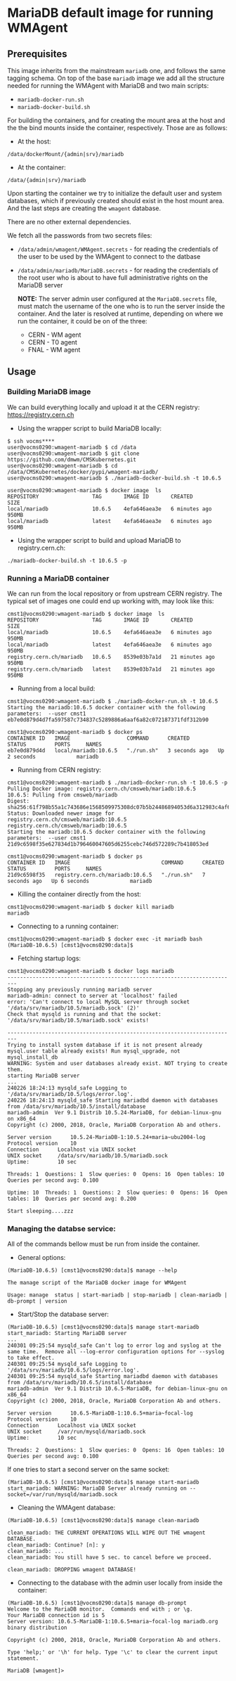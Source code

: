 # MariaDB default image for running WMAgent

## Prerequisites

This image inherits from the mainstream `mariadb` one, and follows the same
tagging schema. On top of the base `mariadb` image we add all the structure
needed for running the WMAgent with MariaDB and two main scripts:

* `mariadb-docker-run.sh`
* `mariadb-docker-build.sh`

For building the containers, and for creating the mount area at the host and the
the bind mounts inside the container, respectively. Those are as follows:

* At the host:
```
/data/dockerMount/{admin|srv}/mariadb
```
* At the container:

```
/data/{admin|srv}/mariadb
```

Upon starting the container we try to initialize the default user and system
databases, which if previously created should exist in the host mount area. And
the last steps are creating the `wmagent` database.

There are no other external dependencies.

We fetch all the passwords from two secrets files:

* `/data/admin/wmagent/WMAgent.secrets` - for reading the credentials of the
  user to be used by the WMAgent to connect to the datbase
* `/data/admin/mariadb/MariaDB.secrets` - for reading the credentials of the
  root user who is about to have full administrative rights on the MariaDB server

  **NOTE:** The server admin user configured at the `MariaDB.secrets` file,
    must match the username of the one who is to run the server inside the
    container. And the later is resolved at runtime, depending on where we
    run the container, it could be on of the three:
   * CERN - WM agent
   * CERN - T0 agent
   * FNAL - WM agent

## Usage

### Building MariaDB image

We can build everything locally and upload it at the CERN registry: https://registry.cern.ch

* Using the wrapper script to build MariaDB locally:
```
$ ssh vocms****
user@vocms0290:wmagent-mariadb $ cd /data
user@vocms0290:wmagent-mariadb $ git clone https://github.com/dmwm/CMSKubernetes.git
user@vocms0290:wmagent-mariadb $ cd /data/CMSKubernetes/docker/pypi/wmagent-mariadb/
user@vocms0290:wmagent-mariadb $ ./mariadb-docker-build.sh -t 10.6.5

user@vocms0290:wmagent-mariadb $ docker image  ls
REPOSITORY                 TAG       IMAGE ID       CREATED          SIZE
local/mariadb              10.6.5    4efa646aea3e   6 minutes ago    950MB
local/mariadb              latest    4efa646aea3e   6 minutes ago    950MB
```
* Using the wrapper script to build and upload MariaDB to registry.cern.ch:
```
./mariadb-docker-build.sh -t 10.6.5 -p
```

### Running a MariaDB container

We can run from the local repository or from upstream CERN registry. The typical
set of images one could end up working with, may look like this:

```
cmst1@vocms0290:wmagent-mariadb $ docker image  ls
REPOSITORY                 TAG       IMAGE ID       CREATED          SIZE
local/mariadb              10.6.5    4efa646aea3e   6 minutes ago    950MB
local/mariadb              latest    4efa646aea3e   6 minutes ago    950MB
registry.cern.ch/mariadb   10.6.5    8539e03b7a1d   21 minutes ago   950MB
registry.cern.ch/mariadb   latest    8539e03b7a1d   21 minutes ago   950MB
```

* Running from a local build:

```
cmst1@vocms0290:wmagent-mariadb $ ./mariadb-docker-run.sh -t 10.6.5
Starting the mariadb:10.6.5 docker container with the following parameters:  --user cmst1
eb7e0d879d4d7fa597587c734837c5289886a6aaf6a82c072187371fdf312b90

cmst1@vocms0290:wmagent-mariadb $ docker ps
CONTAINER ID   IMAGE                  COMMAND      CREATED         STATUS         PORTS     NAMES
eb7e0d879d4d   local/mariadb:10.6.5   "./run.sh"   3 seconds ago   Up 2 seconds             mariadb
```

* Running from CERN registry:
```
cmst1@vocms0290:wmagent-mariadb $ ./mariadb-docker-run.sh -t 10.6.5 -p
Pulling Docker image: registry.cern.ch/cmsweb/mariadb:10.6.5
10.6.5: Pulling from cmsweb/mariadb
Digest: sha256:61f798b55a1c743686e1568509975308dc07b5b24486894053d6a312983c4af6
Status: Downloaded newer image for registry.cern.ch/cmsweb/mariadb:10.6.5
registry.cern.ch/cmsweb/mariadb:10.6.5
Starting the mariadb:10.6.5 docker container with the following parameters:  --user cmst1
21d9c6598f35e627834d1b796460047605d6255cebc746d572289c7b418053ed

cmst1@vocms0290:wmagent-mariadb $ docker ps
CONTAINER ID   IMAGE                             COMMAND      CREATED         STATUS         PORTS     NAMES
21d9c6598f35   registry.cern.ch/mariadb:10.6.5   "./run.sh"   7 seconds ago   Up 6 seconds             mariadb

```

* Killing the container directly from the host:
```
cmst1@vocms0290:wmagent-mariadb $ docker kill mariadb
mariadb

```

* Connecting to a running container:
```
cmst1@vocms0290:wmagent-mariadb $ docker exec -it mariadb bash
(MariaDB-10.6.5) [cmst1@vocms0290:data]$

```

* Fetching startup logs:
```
cmst1@vocms0290:wmagent-mariadb $ docker logs mariadb
-------------------------------------------------------------------------
Stopping any previously running mariadb server
mariadb-admin: connect to server at 'localhost' failed
error: 'Can't connect to local MySQL server through socket '/data/srv/mariadb/10.5/mariadb.sock' (2)'
Check that mysqld is running and that the socket: '/data/srv/mariadb/10.5/mariadb.sock' exists!

-------------------------------------------------------------------------
Trying to install system database if it is not present already
mysql.user table already exists! Run mysql_upgrade, not mysql_install_db
WARNING: System and user databases already exist. NOT trying to create them.
starting MariaDB server
...
240226 18:24:13 mysqld_safe Logging to '/data/srv/mariadb/10.5/logs/error.log'.
240226 18:24:13 mysqld_safe Starting mariadbd daemon with databases from /data/srv/mariadb/10.5/install/database
mariadb-admin  Ver 9.1 Distrib 10.5.24-MariaDB, for debian-linux-gnu on x86_64
Copyright (c) 2000, 2018, Oracle, MariaDB Corporation Ab and others.

Server version		10.5.24-MariaDB-1:10.5.24+maria~ubu2004-log
Protocol version	10
Connection		Localhost via UNIX socket
UNIX socket		/data/srv/mariadb/10.5/mariadb.sock
Uptime:			10 sec

Threads: 1  Questions: 1  Slow queries: 0  Opens: 16  Open tables: 10  Queries per second avg: 0.100

Uptime: 10  Threads: 1  Questions: 2  Slow queries: 0  Opens: 16  Open tables: 10  Queries per second avg: 0.200

Start sleeping....zzz
```

### Managing the databse service:

All of the commands bellow must be run from inside the container.

* General options:
```
(MariaDB-10.6.5) [cmst1@vocms0290:data]$ manage --help

The manage script of the MariaDB docker image for WMAgent

Usage: manage  status | start-mariadb | stop-mariadb | clean-mariadb | db-prompt | version

```

* Start/Stop the database server:
```
(MariaDB-10.6.5) [cmst1@vocms0290:data]$ manage start-mariadb
start_mariadb: Starting MariaDB server
...
240301 09:25:54 mysqld_safe Can't log to error log and syslog at the same time.  Remove all --log-error configuration options for --syslog to take effect.
240301 09:25:54 mysqld_safe Logging to '/data/srv/mariadb/10.6.5/logs/error.log'.
240301 09:25:54 mysqld_safe Starting mariadbd daemon with databases from /data/srv/mariadb/10.6.5/install/database
mariadb-admin  Ver 9.1 Distrib 10.6.5-MariaDB, for debian-linux-gnu on x86_64
Copyright (c) 2000, 2018, Oracle, MariaDB Corporation Ab and others.

Server version		10.6.5-MariaDB-1:10.6.5+maria~focal-log
Protocol version	10
Connection		Localhost via UNIX socket
UNIX socket		/var/run/mysqld/mariadb.sock
Uptime:			10 sec

Threads: 2  Questions: 1  Slow queries: 0  Opens: 16  Open tables: 10  Queries per second avg: 0.100

```
If one tries to start a second server on the same socket:
```
(MariaDB-10.6.5) [cmst1@vocms0290:data]$ manage start-mariadb
start_mariadb: WARNING: MariaDB Server already running on --socket=/var/run/mysqld/mariadb.sock

```

* Cleaning the WMAgent database:
```
(MariaDB-10.6.5) [cmst1@vocms0290:data]$ manage clean-mariadb

clean_mariadb: THE CURRENT OPERATIONS WILL WIPE OUT THE wmagent DATABASE.
clean_mariadb: Continue? [n]: y
clean_mariadb: ...
clean_mariadb: You still have 5 sec. to cancel before we proceed.

clean_mariadb: DROPPING wmagent DATABASE!

```

* Connecting to the database with the admin user locally from inside the container:
```
(MariaDB-10.6.5) [cmst1@vocms0290:data]$ manage db-prompt
Welcome to the MariaDB monitor.  Commands end with ; or \g.
Your MariaDB connection id is 5
Server version: 10.6.5-MariaDB-1:10.6.5+maria~focal-log mariadb.org binary distribution

Copyright (c) 2000, 2018, Oracle, MariaDB Corporation Ab and others.

Type 'help;' or '\h' for help. Type '\c' to clear the current input statement.

MariaDB [wmagent]>
```
